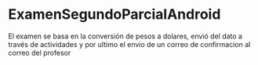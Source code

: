 # ExamenSegundoParcialAndroid
El examen se basa en la conversión de pesos a dolares, envió del dato a través de actividades y por ultimo el envio de un correo de confirmacion al correo del profesor
